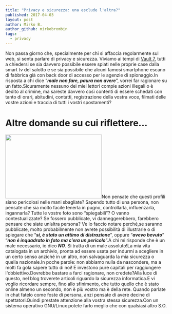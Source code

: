 ```yaml
---
title: "Privacy e sicurezza: una esclude l'altra?"
published: 2017-04-03
layout: post
author: Mirko B.
author_github: mirkobrombin
tags:
  - privacy
---
```

Non passa giorno che, specialmente per chi si affaccia regolarmente sul web, si senta parlare di privacy e sicurezza. <!--more-->Viviamo ai tempi di <a href="https://our.wikileaks.org/Vault_7">Vault 7</a>, tutti a chiedersi se sia davvero possibile essere spiati nelle proprie case dalla smart tv del salotto e se sia possibile che alcuni famosi smartphone escano di fabbrica già con back door di accesso per le agenzie di spionaggio.In risposta a chi dice “<em><strong>male non fare, paura non avere</strong></em>”, vorrei far ragionare su un fatto.Sicuramente nessuno dei miei lettori compie azioni illegali o è dedito al crimine, ma sareste davvero così contenti di essere schedati con tanto di orari, abitudini, contatti, registrazione della vostra voce, filmati delle vostre azioni e traccia di tutti i vostri spostamenti?<h1>Altre domande su cui riflettere...</h1><img class="size-medium wp-image-318 alignleft" src="http://zambolinux.it/wp-content/uploads/2017/04/hands-1004271_640-300x199.jpg" alt="" width="300" height="199" />Non pensate che questi profili siano pericolosi nelle mani sbagliate? Sapendo tutto di una persona, non pensate che sia molto facile tenerla in pugno, controllarla, influenzarla, ingannarla? Tutte le vostre foto sono “spiegabili”? O vanno contestualizzate? Se fossero pubblicate, vi danneggerebbero, farebbero pensare che siate un’altra persona? Ve lo faccio notare perché,se saranno pubblicate, molto probabilmente non avrete possibilità di illustrarle o di spiegare che “<em><strong>si, è stato un attimo di distrazione</strong></em>”, oppure “<strong><em>avevo bevuto</em></strong>” “<strong><em>non è inquadrato in foto ma c’era un pericolo</em></strong>”.A chi mi risponde che è un male necessario, io dico <em><strong>NO</strong></em>. Si tratta di un male assoluto!La mia vita catalogata in un archivio, pronta ad essere usata per indurmi a scegliere in un certo senso anziché in un altro, non salvaguarda la mia sicurezza o quella nazionale.In poche parole: non abbiamo nulla da nascondere, ma a molti fa gola sapere tutto di noi! E investono pure capitali per raggiungere l'obbiettivo.Dovrebbe bastare a farci ragionare, non credete?Alla luce di questo, nel blog troverete articoli riguardo la sicurezza informatica.E vi voglio ricordare sempre, fino allo sfinimento, che tutto quello che è stato online almeno un secondo, non è più vostro ma è della rete. Quando parlate in chat fatelo come foste di persona, anzi pensate di avere decine di spettatori.Quindi prestate attenzione alla vostra stessa sicurezza.Con un sistema operativo GNU/Linux potete farlo meglio che con qualsiasi altro S.O.